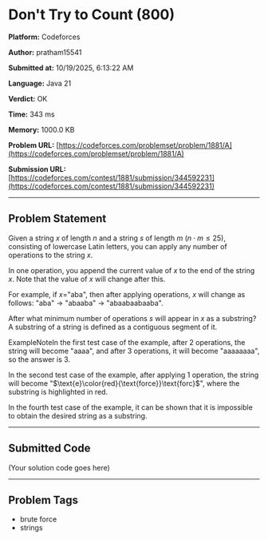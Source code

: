 
# Don't Try to Count (800)

**Platform:** Codeforces  

**Author:** pratham15541  

**Submitted at:** 10/19/2025, 6:13:22 AM  

**Language:** Java 21  

**Verdict:** OK  

**Time:** 343 ms  

**Memory:** 1000.0 KB  

**Problem URL:** [https://codeforces.com/problemset/problem/1881/A](https://codeforces.com/problemset/problem/1881/A)  

**Submission URL:** [https://codeforces.com/contest/1881/submission/344592231](https://codeforces.com/contest/1881/submission/344592231)  

---

## Problem Statement
Given a string $x$ of length $n$ and a string $s$ of length $m$ ($n \cdot m \le 25$), consisting of lowercase Latin letters, you can apply any number of operations to the string $x$.

In one operation, you append the current value of $x$ to the end of the string $x$. Note that the value of $x$ will change after this.

For example, if $x =$"aba", then after applying operations, $x$ will change as follows: "aba" $\rightarrow$ "abaaba" $\rightarrow$ "abaabaabaaba".

After what minimum number of operations $s$ will appear in $x$ as a substring? A substring of a string is defined as a contiguous segment of it.

ExampleNoteIn the first test case of the example, after $2$ operations, the string will become "aaaa", and after $3$ operations, it will become "aaaaaaaa", so the answer is $3$.

In the second test case of the example, after applying $1$ operation, the string will become "$\text{e}\color{red}{\text{force}}\text{forc}$", where the substring is highlighted in red.

In the fourth test case of the example, it can be shown that it is impossible to obtain the desired string as a substring.

---

## Submitted Code
(Your solution code goes here)

---

## Problem Tags
- brute force
- strings
